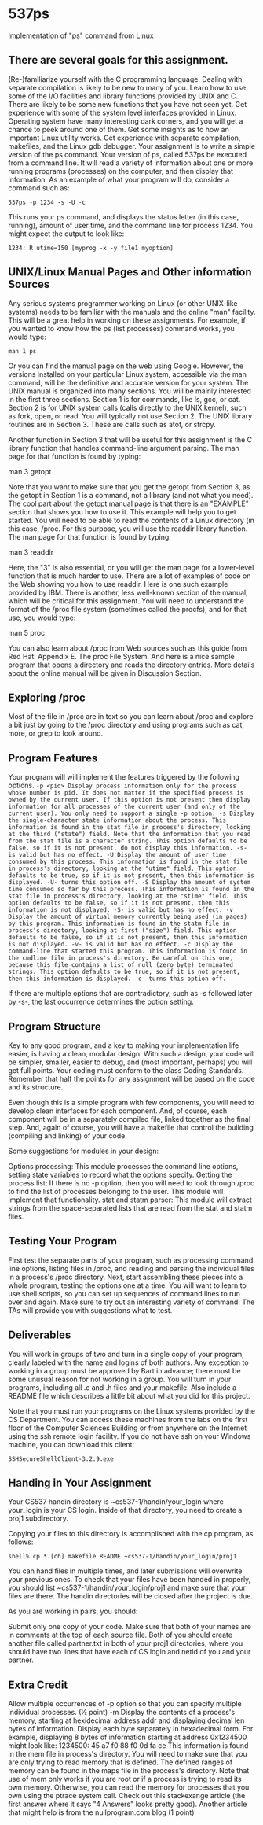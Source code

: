# 537ps
Implementation of "ps" command from Linux

## There are several goals for this assignment.

(Re-)familiarize yourself with the C programming language. Dealing with separate compilation is likely to be new to many of you.
Learn how to use some of the I/O facilities and library functions provided by UNIX and C. There are likely to be some new functions that you have not seen yet.
Get experience with some of the system level interfaces provided in Linux. Operating system have many interesting dark corners, and you will get a chance to peek around one of them.
Get some insights as to how an important Linux utility works.
Get experience with separate compilation, makefiles, and the Linux gdb debugger.
Your assignment is to write a simple version of the ps command. Your version of ps, called 537ps be executed from a command line. It will read a variety of information about one or more running programs (processes) on the computer, and then display that information. As an example of what your program will do, consider a command such as:

    537ps -p 1234 -s -U -c
    
This runs your ps command, and displays the status letter (in this case, running), amount of user time, and the command line for process 1234. You might expect the output to look like:

    1234: R utime=150 [myprog -x -y file1 myoption]
    
## UNIX/Linux Manual Pages and Other information Sources
Any serious systems programmer working on Linux (or other UNIX-like systems) needs to be familiar with the manuals and the online "man" facility. This will be a great help in working on these assignments. For example, if you wanted to know how the ps (list processes) command works, you would type:

    man 1 ps
    
Or you can find the manual page on the web using Google. However, the versions installed on your particular Linux system, accessible via the man command, will be the definitive and accurate version for your system.
The UNIX manual is organized into many sections. You will be mainly interested in the first three sections. Section 1 is for commands, like ls, gcc, or cat. Section 2 is for UNIX system calls (calls directly to the UNIX kernel), such as fork, open, or read. You will typically not use Section 2. The UNIX library routines are in Section 3. These are calls such as atof, or strcpy.

Another function in Section 3 that will be useful for this assignment is the C library function that handles command-line argument parsing. The man page for that function is found by typing:

   man 3 getopt
   
Note that you want to make sure that you get the getopt from Section 3, as the getopt in Section 1 is a command, not a library (and not what you need). The cool part about the getopt manual page is that there is an "EXAMPLE" section that shows you how to use it. This example will help you to get started.
You will need to be able to read the contents of a Linux directory (in this case, /proc. For this purpose, you will use the readdir library function. The man page for that function is found by typing:

   man 3 readdir
   
Here, the "3" is also essential, or you will get the man page for a lower-level function that is much harder to use. There are a lot of examples of code on the Web showing you how to use readdir. Here is one such example provided by IBM.
There is another, less well-known section of the manual, which will be critical for this assignment. You will need to understand the format of the /proc file system (sometimes called the procfs), and for that use, you would type:

   man 5 proc
   
You can also learn about /proc from Web sources such as this guide from Red Hat: Appendix E. The proc File System. And here is a nice sample program that opens a directory and reads the directory entries.
More details about the online manual will be given in Discussion Section.

## Exploring /proc
Most of the file in /proc are in text so you can learn about /proc and explore a bit just by going to the /proc directory and using programs such as cat, more, or grep to look around.

## Program Features
Your program will will implement the features triggered by the following options.
`-p <pid>
Display process information only for the process whose number is pid. It does not matter if the specified process is owned by the current user. If this option is not present then display information for all processes of the current user (and only of the current user). You only need to support a single -p option.
-s
Display the single-character state information about the process. This information is found in the stat file in process's directory, looking at the third ("state") field. Note that the information that you read from the stat file is a character string. This option defaults to be false, so if it is not present, do not display this information. -s- is valid but has no effect.
-U
Display the amount of user time consumed by this process. This information is found in the stat file in process's directory, looking at the "utime" field. This option defaults to be true, so if it is not present, then this information is displayed. -U- turns this option off.
-S
Display the amount of system time consumed so far by this process. This information is found in the stat file in process's directory, looking at the "stime" field. This option defaults to be false, so if it is not present, then this information is not displayed. -S- is valid but has no effect.
-v
Display the amount of virtual memory currently being used (in pages) by this program. This information is found in the statm file in process's directory, looking at first ("size") field. This option defaults to be false, so if it is not present, then this information is not displayed. -v- is valid but has no effect.
-c
Display the command-line that started this program. This information is found in the cmdline file in process's directory. Be careful on this one, because this file contains a list of null (zero byte) terminated strings. This option defaults to be true, so if it is not present, then this information is displayed. -c- turns this option off.`

If there are multiple options that are contradictory, such as -s followed later by -s-, the last occurrence determines the option setting.

## Program Structure
Key to any good program, and a key to making your implementation life easier, is having a clean, modular design. With such a design, your code will be simpler, smaller, easier to debug, and (most important, perhaps) you will get full points.
Your coding must conform to the class Coding Standards. Remember that half the points for any assignment will be based on the code and its structure.

Even though this is a simple program with few components, you will need to develop clean interfaces for each component. And, of course, each component will be in a separately compiled file, linked together as the final step. And, again of course, you will have a makefile that control the building (compiling and linking) of your code.

Some suggestions for modules in your design:

Options processing: This module processes the command line options, setting state variables to record what the options specify.
Getting the process list: If there is no -p option, then you will need to look through /proc to find the list of processes belonging to the user. This module will implement that functionality.
stat and statm parser: This module will extract strings from the space-separated lists that are read from the stat and statm files.
## Testing Your Program
First test the separate parts of your program, such as processing command line options, listing files in /proc, and reading and parsing the individual files in a process's /proc directory.
Next, start assembling these pieces into a whole program, testing the options one at a time. You will want to learn to use shell scripts, so you can set up sequences of command lines to run over and again. Make sure to try out an interesting variety of command. The TAs will provide you with suggestions what to test.

## Deliverables
You will work in groups of two and turn in a single copy of your program, clearly labeled with the name and logins of both authors. Any exception to working in a group must be approved by Bart in advance; there must be some unusual reason for not working in a group.
You will turn in your programs, including all .c and .h files and your makefile. Also include a README file which describes a little bit about what you did for this project.

Note that you must run your programs on the Linux systems provided by the CS Department. You can access these machines from the labs on the first floor of the Computer Sciences Building or from anywhere on the Internet using the ssh remote login facility. If you do not have ssh on your Windows machine, you can download this client:

    SSHSecureShellClient-3.2.9.exe
    
## Handing in Your Assignment
Your CS537 handin directory is ~cs537-1/handin/your_login where your_login is your CS login. Inside of that directory, you need to create a proj1 subdirectory.

Copying your files to this directory is accomplished with the cp program, as follows:

    shell% cp *.[ch] makefile README ~cs537-1/handin/your_login/proj1
You can hand files in multiple times, and later submissions will overwrite your previous ones. To check that your files have been handed in properly, you should list ~cs537-1/handin/your_login/proj1 and make sure that your files are there. The handin directories will be closed after the project is due.

As you are working in pairs, you should:

Submit only one copy of your code.
Make sure that both of your names are in comments at the top of each source file.
Both of you should create another file called partner.txt in both of your proj1 directories, where you should have two lines that have each of CS login and netid of you and your partner.


## Extra Credit
Allow multiple occurrences of -p option so that you can specify multiple individual processes. (½ point)
-m <addr> <len>
Display the contents of a process's memory, starting at hexidecimal address addr and displaying decimal len bytes of information. Display each byte separately in hexadecimal form. For example, displaying 8 bytes of information starting at address 0x1234500 might look like:
1234500: 45 a7 f0 88 f0 0d fa ce
This information is found in the mem file in process's directory. You will need to make sure that you are only trying to read memory that is defined. The defined ranges of memory can be found in the maps file in the process's directory. Note that use of mem only works if you are root or if a process is trying to read its own memory. Otherwise, you can read the memory for processes that you own using the ptrace system call. Check out this stackexange article (the first answer where it says "4 Answers" looks pretty good). Another article that might help is from the nullprogram.com blog (1 point)
